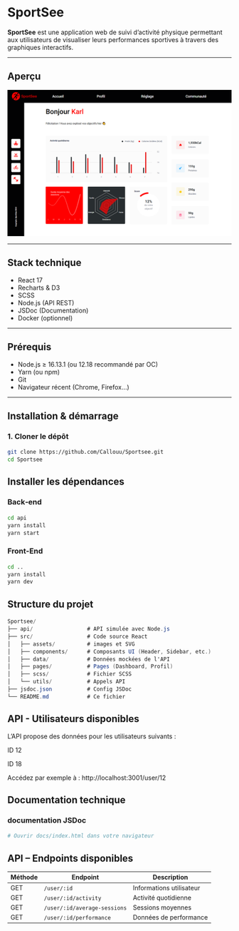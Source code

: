 # SportSee

**SportSee** est une application web de suivi d’activité physique permettant aux utilisateurs de visualiser leurs performances sportives à travers des graphiques interactifs.

---

## Aperçu

![SportSee Dashboard](https://github.com/Callouu/Sportsee/blob/main/src/assets/Screenshot_4.png)

---

## Stack technique

- React 17
- Recharts & D3
- SCSS
- Node.js (API REST)
- JSDoc (Documentation)
- Docker (optionnel)

---

## Prérequis

- Node.js ≥ 16.13.1 (ou 12.18 recommandé par OC)
- Yarn (ou npm)
- Git
- Navigateur récent (Chrome, Firefox…)

---

## Installation & démarrage

### 1. Cloner le dépôt

```bash
git clone https://github.com/Callouu/Sportsee.git
cd Sportsee
```

## Installer les dépendances

### Back‑end

```bash
cd api
yarn install
yarn start
```

### Front-End

```bash
cd ..
yarn install
yarn dev
```
## Structure du projet

```c#
Sportsee/
├── api/                 # API simulée avec Node.js
├── src/                 # Code source React
│   ├── assets/          # images et SVG
│   ├── components/      # Composants UI (Header, Sidebar, etc.)
│   ├── data/            # Données mockées de l'API
│   ├── pages/           # Pages (Dashboard, Profil)
│   ├── scss/            # Fichier SCSS 
│   └── utils/           # Appels API
├── jsdoc.json           # Config JSDoc
└── README.md            # Ce fichier
```
## API - Utilisateurs disponibles

L’API propose des données pour les utilisateurs suivants :

ID 12

ID 18

Accédez par exemple à :
http://localhost:3001/user/12


## Documentation technique

### documentation JSDoc

```bash
# Ouvrir docs/index.html dans votre navigateur
```

## API – Endpoints disponibles

| Méthode | Endpoint                     | Description              |
| ------- | ---------------------------- | ------------------------ |
| GET     | `/user/:id`                  | Informations utilisateur |
| GET     | `/user/:id/activity`         | Activité quotidienne     |
| GET     | `/user/:id/average-sessions` | Sessions moyennes        |
| GET     | `/user/:id/performance`      | Données de performance   |




